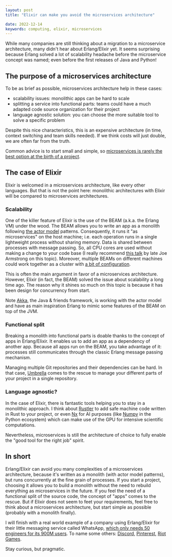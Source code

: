 ```yaml
---
layout: post
title: "Elixir can make you avoid the microservices architecture"

date: 2022-12-14
keywords: computing, elixir, microservices
---
```


While many companies are still thinking about a migration to a microservice architecture, many didn't hear about Erlang/Elixir yet. It seems surprising because Erlang solved a lot of scalability headache before the microservice concept was named; even before the first releases of Java and Python!

## The purpose of a microservices architecture

To be as brief as possible, microservices architecture help in these cases:
- scalability issues: monolithic apps can be hard to scale
- splitting a service into functional parts: teams could have a much adapted code source organization for their project
- language agnostic solution: you can choose the more suitable tool to solve a specific problem

Despite this nice characteristics, this is an expensive architecture (in time, context switching and team skills needed). If we think costs will just double, we are often far from the truth.

Common advice is to start small and simple, so [microservices is rarely the best option at the birth of a project](https://www.martinfowler.com/bliki/images/microservice-verdict/productivity.png).

## The case of Elixir

Elixir is welcomed in a microservices architecture, like every other languages. But that is not the point here: monolithic architectures with Elixir will be compared to microservices architectures.

### Scalability

One of the killer feature of Elixir is the use of the BEAM (a.k.a. the Erlang VM) under the wood. The BEAM allows you to write an app as a monolith following [the actor model](https://www.youtube.com/watch?v=ELwEdb_pD0k) patterns. Consequently, it runs it "as microservices" on the host machine; i.e. each operation runs in a single lightweight process without sharing memory. Data is shared between processes with message passing. So, all CPU cores are used without making a change to your code base (I really recommend [this talk](https://www.youtube.com/watch?v=bo5WL5IQAd0) by late Joe Armstrong on this topic). Moreover, multiple BEAMs on different machines could work together as a cluster with [a bit of configuration](https://www.youtube.com/watch?v=Z2r6ZEPX5e4).

This is often the main argument in favor of a microservices architecture. However, Elixir (in fact, the BEAM) solved the issue about scalability a long time ago. The reason why it shines so much on this topic is because it has been design for concurrency from start.

Note [Akka](https://akka.io/), the Java & friends framework, is working with the actor model and have as main inspiration Erlang to mimic some features of the BEAM on top of the JVM.

### Functional split

Breaking a monolith into functional parts is doable thanks to the concept of apps in Erlang/Elixir. It enables us to add an app as a dependency of another app. Because all apps run on the BEAM, you take advantage of it: processes still communicates through the classic Erlang message passing mechanism.

Managing multiple Git repositories and their dependencies can be hard. In that case, [Umbrella](https://medium.com/multiverse-tech/getting-our-feet-wet-with-elixir-umbrella-applications-8ba4b1f7b7dd) comes to the rescue to manage your different parts of your project in a single repository.

### Language agnostic?

In the case of Elixir, there is fantastic tools helping you to stay in a monolithic approach. I think about [Rustler](https://github.com/rusterlium/rustler) to add safe machine code written in Rust to your project, or even [Nx](https://www.youtube.com/watch?v=fPKMmJpAGWc) for AI purposes (like [Numpy](https://numpy.org/) in the Python ecosystem) which can make use of the GPU for intensive scientific computations.

Nevertheless, microservices is still the architecture of choice to fully enable the "good tool for the right job" spirit.

## In short

Erlang/Elixir can avoid you many complexities of a microservices architecture, because it's written as a monolith (with actor model patterns), but runs concurrently at the fine grain of processes. If you start a project, choosing it allows you to build a monolith without the need to rebuild everything as microservices in the future. If you feel the need of a functional split of the source code, the concept of "apps" comes to the rescue. But if Elixir does not seem to feet your requirements, feel free to think about a microservices architecture, but start simple as possible (probably with a monolith finally).

I will finish with a real world example of a company using Erlang/Elixir for their little messaging service called WhatsApp, [which only needs 50 engineers for its 900M users](https://www.wired.com/2015/09/whatsapp-serves-900-million-users-50-engineers/). To name some others: [Discord](https://discord.com/blog/how-discord-scaled-elixir-to-5-000-000-concurrent-users), [Pinterest](https://medium.com/pinterest-engineering/introducing-new-open-source-tools-for-the-elixir-community-2f7bb0bb7d8c), [Riot Games](https://technology.riotgames.com/news/riot-messaging-service).

Stay curious, but pragmatic.